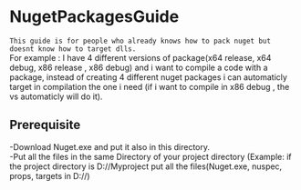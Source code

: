# NugetPackagesGuide
`This guide is for people who already knows how to pack nuget but doesnt know how to target dlls.`</br>
For example : I have 4 different versions of package(x64 release, x64 debug, x86 release , x86 debug)  and i want to compile a code with a package, instead of creating 4 different nuget packages i can automaticly target in compilation the one i need (if i want to compile in x86 debug , the vs automaticly will do it).

## Prerequisite ##

-Download Nuget.exe and put it also in this directory.</br>
-Put all the files in the same Directory of your project directory (Example: if the project directory is D://Myproject put all the files(Nuget.exe, nuspec, props, targets in D://)

